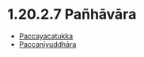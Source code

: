 # 1.20.2.7 Pañhāvāra

* [Paccayacatukka](1.20.2.7/Paccayacatukka.md)
* [Paccanīyuddhāra](1.20.2.7/Paccaniyuddhara.md)
